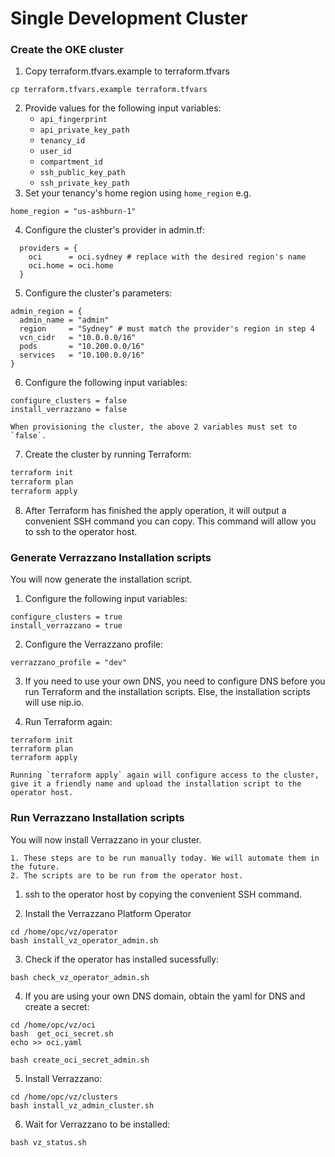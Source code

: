 # Single Development Cluster

### Create the OKE cluster

1. Copy terraform.tfvars.example to terraform.tfvars

```
cp terraform.tfvars.example terraform.tfvars

```
2. Provide values for the following input variables: 
   - `api_fingerprint`
   - `api_private_key_path`
   - `tenancy_id`
   - `user_id`
   - `compartment_id`
   - `ssh_public_key_path`
   - `ssh_private_key_path`
3. Set your tenancy's home region using `home_region` e.g.

```terraform, editable
home_region = "us-ashburn-1"
```

4. Configure the cluster's provider in admin.tf:

```terraform, editable
  providers = {
    oci      = oci.sydney # replace with the desired region's name
    oci.home = oci.home
  }
```

5. Configure the cluster's parameters:

```terraform,editable
admin_region = {
  admin_name = "admin"
  region     = "Sydney" # must match the provider's region in step 4
  vcn_cidr   = "10.0.0.0/16"
  pods       = "10.200.0.0/16"
  services   = "10.100.0.0/16"
}
```
6. Configure the following input variables:

```
configure_clusters = false
install_verrazzano = false
```
```admonish important
When provisioning the cluster, the above 2 variables must set to `false`.
```

7. Create the cluster by running Terraform:

```bash
terraform init
terraform plan
terraform apply
```

8. After Terraform has finished the apply operation, it will output a convenient SSH command you can copy. This command will allow you to ssh to the operator host.

### Generate Verrazzano Installation scripts

You will now generate the installation script.

1. Configure the following input variables:

```
configure_clusters = true
install_verrazzano = true
```

2. Configure the Verrazzano profile:

```
verrazzano_profile = "dev"
```

3. If you need to use your own DNS, you need to configure DNS before you run Terraform and the installation scripts. Else, the installation scripts will use nip.io.

4. Run Terraform again:
```
terraform init
terraform plan
terraform apply
```

```admonish tip
Running `terraform apply` again will configure access to the cluster, give it a friendly name and upload the installation script to the operator host.
```

### Run Verrazzano Installation scripts

You will now install Verrazzano in your cluster.

```admonish tip
1. These steps are to be run manually today. We will automate them in the future.
2. The scripts are to be run from the operator host. 
```

1. ssh to the operator host by copying the convenient SSH command.

2. Install the Verrazzano Platform Operator

```
cd /home/opc/vz/operator
bash install_vz_operator_admin.sh
```

3. Check if the operator has installed sucessfully:

```
bash check_vz_operator_admin.sh
```

4. If you are using your own DNS domain, obtain the yaml for DNS and create a secret:

```
cd /home/opc/vz/oci
bash  get_oci_secret.sh
echo >> oci.yaml

bash create_oci_secret_admin.sh
```

5. Install Verrazzano:

```
cd /home/opc/vz/clusters
bash install_vz_admin_cluster.sh
```

6. Wait for Verrazzano to be installed:

```
bash vz_status.sh
```